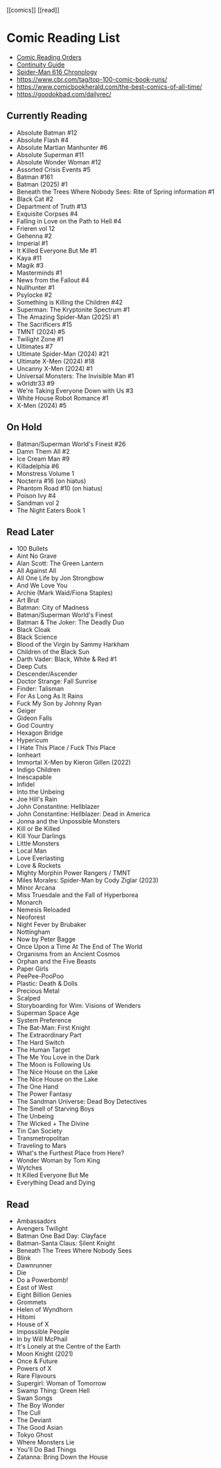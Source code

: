 [[comics]] [[read]]
# Comic Reading List
- [Comic Reading Orders](https://comicbookreadingorders.com/)
- [Continuity Guide](https://www.continuityguide.net)
- [Spider-Man 616 Chronology](https://docs.google.com/spreadsheets/d/1z_Ug8gASt3NFLDSXKn7-XOuPLhbemez55798BRL7t-k)
- https://www.cbr.com/tag/top-100-comic-book-runs/
- https://www.comicbookherald.com/the-best-comics-of-all-time/
- https://goodokbad.com/dailyrec/
## Currently Reading
- Absolute Batman #12
- Absolute Flash #4
- Absolute Martian Manhunter #6
- Absolute Superman #11
- Absolute Wonder Woman #12
- Assorted Crisis Events #5
- Batman #161
- Batman (2025) #1
- Beneath the Trees Where Nobody Sees: Rite of Spring information #1
- Black Cat #2
- Department of Truth #13
- Exquisite Corpses #4
- Falling in Love on the Path to Hell #4
- Frieren vol 12
- Gehenna #2
- Imperial #1
- It Killed Everyone But Me #1
- Kaya #11
- Magik #3
- Masterminds #1
- News from the Fallout #4
- Nullhunter #1
- Psylocke #2
- Something is Killing the Children #42
- Superman: The Kryptonite Spectrum #1
- The Amazing Spider-Man (2025) #1
- The Sacrificers #15
- TMNT (2024) #5
- Twilight Zone #1
- Ultimates #7
- Ultimate Spider-Man (2024) #21
- Ultimate X-Men (2024) #18
- Uncanny X-Men (2024) #1
- Universal Monsters: The Invisible Man #1
- w0rldtr33 #9
- We're Taking Everyone Down with Us #3
- White House Robot Romance #1
- X-Men (2024) #5
## On Hold
- Batman/Superman World's Finest #26
- Damn Them All #2
- Ice Cream Man #9
- Killadelphia #6
- Monstress Volume 1
- Nocterra #16 (on hiatus)
- Phantom Road #10 (on hiatus)
- Poison Ivy #4
- Sandman vol 2
- The Night Eaters Book 1
## Read Later
- 100 Bullets
- Aint No Grave
- Alan Scott: The Green Lantern
- All Against All
- All One Life by Jon Strongbow
- And We Love You
- Archie (Mark Waid/Fiona Staples)
- Art Brut
- Batman: City of Madness
- Batman/Superman World's Finest
- Batman & The Joker: The Deadly Duo
- Black Cloak
- Black Science
- Blood of the Virgin by Sammy Harkham
- Children of the Black Sun
- Darth Vader: Black, White & Red #1
- Deep Cuts
- Descender/Ascender
- Doctor Strange: Fall Sunrise
- Finder: Talisman
- For As Long As It Rains
- Fuck My Son by Johnny Ryan
- Geiger
- Gideon Falls
- God Country
- Hexagon Bridge
- Hypericum
- I Hate This Place / Fuck This Place
- Ionheart
- Immortal X-Men by Kieron Gillen (2022)
- Indigo Children
- Inescapable
- Infidel
- Into the Unbeing
- Joe Hill's Rain
- John Constantine: Hellblazer
- John Constantine: Hellblazer: Dead in America
- Jonna and the Unpossible Monsters
- Kill or Be Killed
- Kill Your Darlings
- Little Monsters
- Local Man
- Love Everlasting
- Love & Rockets
- Mighty Morphin Power Rangers / TMNT
- Miles Morales: Spider-Man by Cody Ziglar (2023)
- Minor Arcana
- Miss Truesdale and the Fall of Hyperborea
- Monarch
- Nemesis Reloaded
- Neoforest
- Night Fever by Brubaker
- Nottingham
- Now by Peter Bagge
- Once Upon a Time At The End of The World
- Organisms from an Ancient Cosmos
- Orphan and the Five Beasts
- Paper Girls
- PeePee-PooPoo
- Plastic: Death & Dolls
- Precious Metal
- Scalped
- Storyboarding for Wim: Visions of Wenders
- Superman Space Age
- System Preference
- The Bat-Man: First Knight
- The Extraordinary Part
- The Hard Switch
- The Human Target
- The Me You Love in the Dark
- The Moon is Following Us
- The Nice House on the Lake
- The Nice House on the Lake
- The One Hand
- The Power Fantasy
- The Sandman Universe: Dead Boy Detectives
- The Smell of Starving Boys
- The Unbeing
- The Wicked + The Divine
- Tin Can Society
- Transmetropolitan
- Traveling to Mars
- What's the Furthest Place from Here?
- Wonder Woman by Tom King
- Wytches
- It Killed Everyone But Me
- Everything Dead and Dying
## Read
- Ambassadors
- Avengers Twilight
- Batman One Bad Day: Clayface
- Batman-Santa Claus: Silent Knight
- Beneath The Trees Where Nobody Sees
- Blink
- Dawnrunner
- Die
- Do a Powerbomb!
- East of West
- Eight Billion Genies
- Grommets
- Helen of Wyndhorn
- Hitomi
- House of X
- Impossible People
- In by Will McPhail
- It's Lonely at the Centre of the Earth
-  Moon Knight (2021)
- Once & Future
- Powers of X
- Rare Flavours
- Supergirl: Woman of Tomorrow
- Swamp Thing: Green Hell
- Swan Songs
- The Boy Wonder
- The Cull
- The Deviant
- The Good Asian
- Tokyo Ghost
- Where Monsters Lie
- You'll Do Bad Things
- Zatanna: Bring Down the House
